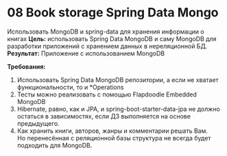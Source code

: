 #   08 Book storage Spring Data Mongo   
Использовать MongoDB и spring-data для хранения информации о книгах 
**Цель:** использовать Spring Data MongoDB и саму MongoDB для разработки 
приложений с хранением данных в нереляционной БД.  
**Результат:** Приложение с использованием MongoDB  

**Требования:** 
1. Использовать Spring Data MongoDB репозитории, а если не хватает функциональности, то и *Operations   
2. Тесты можно реализовать с помощью Flapdoodle Embedded MongoDB    
3. Hibernate, равно, как и JPA, и spring-boot-starter-data-jpa не должно остаться 
в зависимостях, если ДЗ выполняется на основе предыдущего.    
4. Как хранить книги, авторов, жанры и комментарии решать Вам.  
Но перенесённая с реляционной базы структура не всегда будет подходить для MongoDB. 
